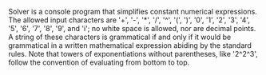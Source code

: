 Solver is a console program that simplifies constant numerical expressions. The allowed input characters are '+', '-', '\*', '/', '^', '(', ')', '0', '1', '2', '3', '4', '5', '6', '7', '8', '9', and 'i'; no white space is allowed, nor are decimal points. A string of these characters is grammatical if and only if it would be grammatical in a written mathematical expression abiding by the standard rules. Note that towers of exponentiations without parentheses, like '2^2^3', follow the convention of evaluating from bottom to top.
